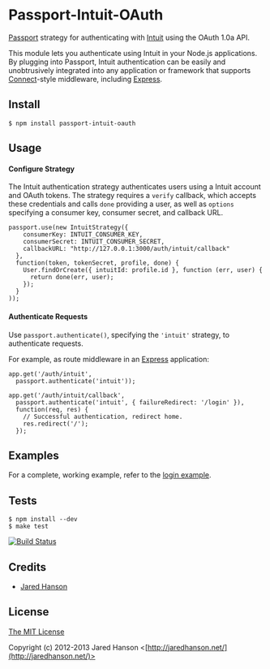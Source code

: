 # Passport-Intuit-OAuth

[Passport](http://passportjs.org/) strategy for authenticating with [Intuit](http://www.intuit.com/)
using the OAuth 1.0a API.

This module lets you authenticate using Intuit in your Node.js applications.
By plugging into Passport, Intuit authentication can be easily and
unobtrusively integrated into any application or framework that supports
[Connect](http://www.senchalabs.org/connect/)-style middleware, including
[Express](http://expressjs.com/).

## Install

    $ npm install passport-intuit-oauth

## Usage

#### Configure Strategy

The Intuit authentication strategy authenticates users using a Intuit
account and OAuth tokens.  The strategy requires a `verify` callback, which
accepts these credentials and calls `done` providing a user, as well as
`options` specifying a consumer key, consumer secret, and callback URL.

    passport.use(new IntuitStrategy({
        consumerKey: INTUIT_CONSUMER_KEY,
        consumerSecret: INTUIT_CONSUMER_SECRET,
        callbackURL: "http://127.0.0.1:3000/auth/intuit/callback"
      },
      function(token, tokenSecret, profile, done) {
        User.findOrCreate({ intuitId: profile.id }, function (err, user) {
          return done(err, user);
        });
      }
    ));

#### Authenticate Requests

Use `passport.authenticate()`, specifying the `'intuit'` strategy, to
authenticate requests.

For example, as route middleware in an [Express](http://expressjs.com/)
application:

    app.get('/auth/intuit',
      passport.authenticate('intuit'));
    
    app.get('/auth/intuit/callback', 
      passport.authenticate('intuit', { failureRedirect: '/login' }),
      function(req, res) {
        // Successful authentication, redirect home.
        res.redirect('/');
      });

## Examples

For a complete, working example, refer to the [login example](https://github.com/jaredhanson/passport-intuit-oauth/tree/master/examples/login).

## Tests

    $ npm install --dev
    $ make test

[![Build Status](https://secure.travis-ci.org/jaredhanson/passport-intuit-oauth.png)](http://travis-ci.org/jaredhanson/passport-intuit-oauth)

## Credits

  - [Jared Hanson](http://github.com/jaredhanson)

## License

[The MIT License](http://opensource.org/licenses/MIT)

Copyright (c) 2012-2013 Jared Hanson <[http://jaredhanson.net/](http://jaredhanson.net/)>


